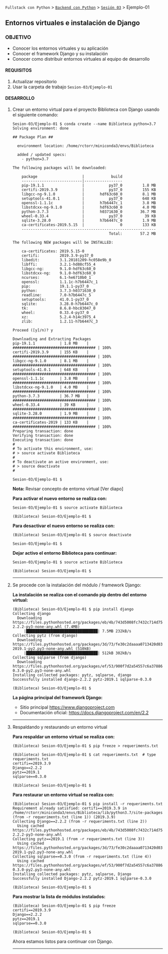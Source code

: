 `Fullstack con Python` > [`Backend con Python`](../../Readme.md) > [`Sesión 03`](../Readme.md) > Ejemplo-01
## Entornos virtuales e instalación de Django

### OBJETIVO
- Conocer los entornos virtuales y su aplicación
- Conocer el framework Django y su instalación
- Conocer como distribuir entornos virtuales al equipo de desarrollo

#### REQUISITOS
1. Actualizar repositorio
1. Usar la carpeta de trabajo `Sesion-03/Ejemplo-01`

#### DESARROLLO
1. Crear un entorno virtual para el proyecto Biblioteca con Django usando el siguiente comando:

   ```console
   Sesion-03/Ejemplo-01 $ conda create --name Biblioteca python=3.7
   Solving environment: done

   ## Package Plan ##

     environment location: /home/rctorr/miniconda3/envs/Biblioteca

     added / updated specs:
       - python=3.7

   The following packages will be downloaded:

       package                    |            build
       ---------------------------|-----------------
       pip-19.1.1                 |           py37_0         1.8 MB
       certifi-2019.3.9           |           py37_0         155 KB
       libgcc-ng-9.1.0            |       hdf63c60_0         8.1 MB
       setuptools-41.0.1          |           py37_0         648 KB
       openssl-1.1.1c             |       h7b6447c_1         3.8 MB
       libstdcxx-ng-9.1.0         |       hdf63c60_0         4.0 MB
       python-3.7.3               |       h0371630_0        36.7 MB
       wheel-0.33.4               |           py37_0          39 KB
       sqlite-3.28.0              |       h7b6447c_0         1.9 MB
       ca-certificates-2019.5.15  |                0         133 KB
       ------------------------------------------------------------
                                              Total:        57.2 MB

   The following NEW packages will be INSTALLED:

       ca-certificates: 2019.5.15-0            
       certifi:         2019.3.9-py37_0        
       libedit:         3.1.20181209-hc058e9b_0
       libffi:          3.2.1-hd88cf55_4       
       libgcc-ng:       9.1.0-hdf63c60_0       
       libstdcxx-ng:    9.1.0-hdf63c60_0       
       ncurses:         6.1-he6710b0_1         
       openssl:         1.1.1c-h7b6447c_1      
       pip:             19.1.1-py37_0          
       python:          3.7.3-h0371630_0       
       readline:        7.0-h7b6447c_5         
       setuptools:      41.0.1-py37_0          
       sqlite:          3.28.0-h7b6447c_0      
       tk:              8.6.8-hbc83047_0       
       wheel:           0.33.4-py37_0          
       xz:              5.2.4-h14c3975_4       
       zlib:            1.2.11-h7b6447c_3      

   Proceed ([y]/n)? y

   Downloading and Extracting Packages
   pip-19.1.1           | 1.8 MB    | ##################################### | 100%
   certifi-2019.3.9     | 155 KB    | ##################################### | 100%
   libgcc-ng-9.1.0      | 8.1 MB    | ##################################### | 100%
   setuptools-41.0.1    | 648 KB    | ##################################### | 100%
   openssl-1.1.1c       | 3.8 MB    | ##################################### | 100%
   libstdcxx-ng-9.1.0   | 4.0 MB    | ##################################### | 100%
   python-3.7.3         | 36.7 MB   | ##################################### | 100%
   wheel-0.33.4         | 39 KB     | ##################################### | 100%
   sqlite-3.28.0        | 1.9 MB    | ##################################### | 100%
   ca-certificates-2019 | 133 KB    | ##################################### | 100%
   Preparing transaction: done
   Verifying transaction: done
   Executing transaction: done
   #
   # To activate this environment, use:
   # > source activate Biblioteca
   #
   # To deactivate an active environment, use:
   # > source deactivate
   #

   Sesion-03/Ejemplo-01 $
   ```

   __Nota:__ Revisar concepto de entorno virtual [Ver diapo]

   __Para activar el nuevo entorno se realiza con:__

   ```console
   Sesion-03/Ejemplo-01 $ source activate Biblioteca

   (Biblioteca) Sesion-03/Ejemplo-01 $
   ```

   __Para desactivar el nuevo entorno se realiza con:__

   ```console
   (Biblioteca) Sesion-03/Ejemplo-01 $ source deactivate

   Sesion-03/Ejemplo-01 $    
   ```

   __Dejar activo el entorno Biblioteca para continuar:__

   ```console
   Sesion-03/Ejemplo-01 $ source activate Biblioteca

   (Biblioteca) Sesion-03/Ejemplo-01 $
   ```
   ***

1. Se procede con la instalación del módulo / framework Django:

   __La instalación se realiza con el comando pip dentro del entorno virtual:__

   ```console
   (Biblioteca) Sesion-03/Ejemplo-01 $ pip install django
   Collecting django
     Downloading https://files.pythonhosted.org/packages/eb/4b/743d5008fc7432c714d753e1fc7ee56c6a776dc566cc6cfb4136d46cdcbb/Django-2.2.2-py3-none-any.whl (7.4MB)
        |████████████████████████████████| 7.5MB 232kB/s
   Collecting pytz (from django)
     Downloading https://files.pythonhosted.org/packages/3d/73/fe30c2daaaa0713420d0382b16fbb761409f532c56bdcc514bf7b6262bb6/pytz-2019.1-py2.py3-none-any.whl (510kB)
        |████████████████████████████████| 512kB 302kB/s
   Collecting sqlparse (from django)
     Downloading https://files.pythonhosted.org/packages/ef/53/900f7d2a54557c6a37886585a91336520e5539e3ae2423ff1102daf4f3a7/sqlparse-0.3.0-py2.py3-none-any.whl
   Installing collected packages: pytz, sqlparse, django
   Successfully installed django-2.2.2 pytz-2019.1 sqlparse-0.3.0

   (Biblioteca) Sesion-03/Ejemplo-01 $
   ```

   __La página principal del framework Django:__
   - Sitio principal https://www.djangoproject.com
   - Documentación oficial: https://docs.djangoproject.com/en/2.2
   ***

1. Respaldando y restaurando un entorno virtual

   __Para respaldar un entorno virtual se realiza con:__

   ```console
   (Biblioteca) Sesion-03/Ejemplo-01 $ pip freeze > requeriments.txt

   (Biblioteca) Sesion-03/Ejemplo-01 $ cat requeriments.txt  # type requeriments.txt
   certifi==2019.3.9
   Django==2.2.2
   pytz==2019.1
   sqlparse==0.3.0

   (Biblioteca) Sesion-03/Ejemplo-01 $
   ```

   __Para restaurar un entorno virtual se realiza con:__

   ```console
   (Biblioteca) Sesion-03/Ejemplo-01 $ pip install -r requeriments.txt
   Requirement already satisfied: certifi==2019.3.9 in /home/rctorr/miniconda3/envs/Biblioteca/lib/python3.7/site-packages (from -r requeriments.txt (line 1)) (2019.3.9)
   Collecting Django==2.2.2 (from -r requeriments.txt (line 2))
     Using cached https://files.pythonhosted.org/packages/eb/4b/743d5008fc7432c714d753e1fc7ee56c6a776dc566cc6cfb4136d46cdcbb/Django-2.2.2-py3-none-any.whl
   Collecting pytz==2019.1 (from -r requeriments.txt (line 3))
     Using cached https://files.pythonhosted.org/packages/3d/73/fe30c2daaaa0713420d0382b16fbb761409f532c56bdcc514bf7b6262bb6/pytz-2019.1-py2.py3-none-any.whl
   Collecting sqlparse==0.3.0 (from -r requeriments.txt (line 4))
     Using cached https://files.pythonhosted.org/packages/ef/53/900f7d2a54557c6a37886585a91336520e5539e3ae2423ff1102daf4f3a7/sqlparse-0.3.0-py2.py3-none-any.whl
   Installing collected packages: pytz, sqlparse, Django
   Successfully installed Django-2.2.2 pytz-2019.1 sqlparse-0.3.0

   (Biblioteca) Sesion-03/Ejemplo-01 $
   ```

   __Para mostrar la lista de módulos instalados:__

   ```console
   (Biblioteca) Sesion-03/Ejemplo-01 $ pip freeze
   certifi==2019.3.9
   Django==2.2.2
   pytz==2019.1
   sqlparse==0.3.0

   (Biblioteca) Sesion-03/Ejemplo-01 $
   ```

   Ahora estamos listos para continuar con Django.
   ***
